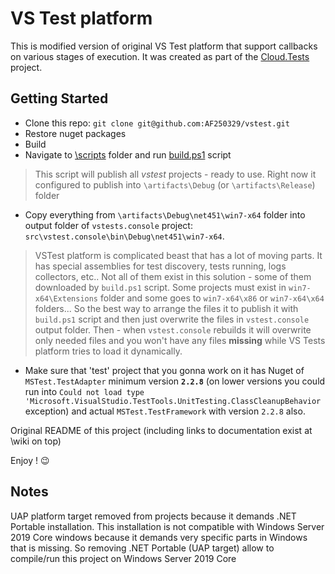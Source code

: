 # VS Test platform

This is modified version of original VS Test platform that support callbacks on various stages of execution. It was created as part of the [Cloud.Tests](https://github.com/ncr-swt-retail/emerald1-cloud.tests) project.

## Getting Started

* Clone this repo: `git clone git@github.com:AF250329/vstest.git`
* Restore nuget packages
* Build
* Navigate to [\scripts](https://github.com/AF250329/vstest/tree/master/scripts) folder and run [build.ps1](https://github.com/AF250329/vstest/blob/00a88c96ad53ea49f98d199002683b0a05c553de/scripts/build.ps1) script
> This script will publish all *vstest* projects - ready to use. Right now it configured to publish into `\artifacts\Debug` (or `\artifacts\Release`) folder
* Copy everything from `\artifacts\Debug\net451\win7-x64` folder into output folder of `vstests.console` project: `src\vstest.console\bin\Debug\net451\win7-x64`.
> VSTest platform is complicated beast that has a lot of moving parts. It has special assemblies for test discovery, tests running, logs collectors, etc.. Not all of them exist in this solution - some of them downloaded by `build.ps1` script. Some projects must exist in `win7-x64\Extensions` folder and some goes to `win7-x64\x86` or `win7-x64\x64` folders... So the best way to arrange the files it to publish it with `build.ps1` script and then just overwrite the files in `vstest.console` output folder. Then - when `vstest.console` rebuilds it will overwrite only needed files and you won't have any files **missing** while VS Tests platform tries to load it dynamically.
* Make sure that 'test' project that you gonna work on it has Nuget of `MSTest.TestAdapter` minimum version **`2.2.8`** (on lower versions you could run into `Could not load type 'Microsoft.VisualStudio.TestTools.UnitTesting.ClassCleanupBehavior` exception) and actual `MSTest.TestFramework` with version `2.2.8` also.
  
Original README of this project (including links to documentation exist at \wiki on top)

Enjoy ! :wink:


## Notes

UAP platform target removed from projects because it demands .NET Portable installation. This installation is not compatible with Windows Server 2019 Core windows because it demands very specific parts in Windows that is missing. So removing .NET Portable (UAP target) allow to compile/run this project on Windows Server 2019 Core
